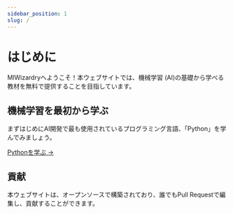 ```yaml
---
sidebar_position: 1
slug: /
---
```


# はじめに

MlWizardryへようこそ！本ウェブサイトでは、機械学習 (AI)の基礎から学べる教材を無料で提供することを目指しています。

## 機械学習を最初から学ぶ

まずはじめにAI開発で最も使用されているプログラミング言語、「Python」を学んでみましょう。

[Pythonを学ぶ →](/category/python)

## 貢献

本ウェブサイトは、オープンソースで構築されており、誰でもPull Requestで編集し、貢献することができます。
